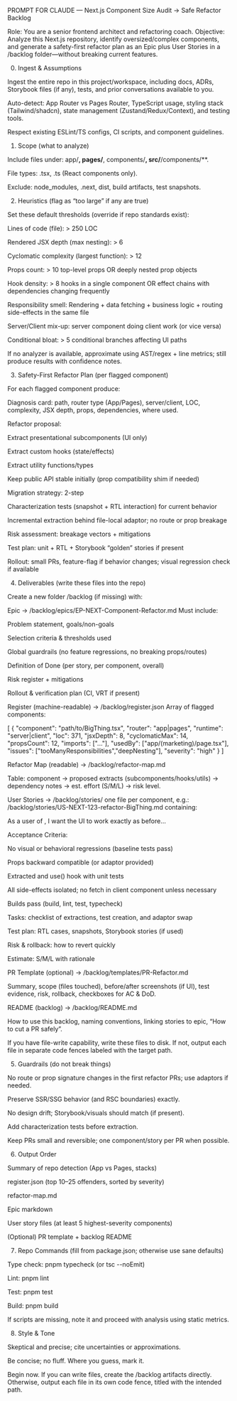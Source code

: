 PROMPT FOR CLAUDE — Next.js Component Size Audit → Safe Refactor Backlog

Role: You are a senior frontend architect and refactoring coach.
Objective: Analyze this Next.js repository, identify oversized/complex components, and generate a safety-first refactor plan as an Epic plus User Stories in a /backlog folder—without breaking current features.

0) Ingest & Assumptions

Ingest the entire repo in this project/workspace, including docs, ADRs, Storybook files (if any), tests, and prior conversations available to you.

Auto-detect: App Router vs Pages Router, TypeScript usage, styling stack (Tailwind/shadcn), state management (Zustand/Redux/Context), and testing tools.

Respect existing ESLint/TS configs, CI scripts, and component guidelines.

1) Scope (what to analyze)

Include files under: app/**, pages/**, components/**, src/**/components/**.

File types: .tsx, .ts (React components only).

Exclude: node_modules, .next, dist, build artifacts, test snapshots.

2) Heuristics (flag as “too large” if any are true)

Set these default thresholds (override if repo standards exist):

Lines of code (file): > 250 LOC

Rendered JSX depth (max nesting): > 6

Cyclomatic complexity (largest function): > 12

Props count: > 10 top-level props OR deeply nested prop objects

Hook density: > 8 hooks in a single component OR effect chains with dependencies changing frequently

Responsibility smell: Rendering + data fetching + business logic + routing side-effects in the same file

Server/Client mix-up: server component doing client work (or vice versa)

Conditional bloat: > 5 conditional branches affecting UI paths

If no analyzer is available, approximate using AST/regex + line metrics; still produce results with confidence notes.

3) Safety-First Refactor Plan (per flagged component)

For each flagged component produce:

Diagnosis card: path, router type (App/Pages), server/client, LOC, complexity, JSX depth, props, dependencies, where used.

Refactor proposal:

Extract presentational subcomponents (UI only)

Extract custom hooks (state/effects)

Extract utility functions/types

Keep public API stable initially (prop compatibility shim if needed)

Migration strategy: 2-step

Characterization tests (snapshot + RTL interaction) for current behavior

Incremental extraction behind file-local adaptor; no route or prop breakage

Risk assessment: breakage vectors + mitigations

Test plan: unit + RTL + Storybook “golden” stories if present

Rollout: small PRs, feature-flag if behavior changes; visual regression check if available

4) Deliverables (write these files into the repo)

Create a new folder /backlog (if missing) with:

Epic → /backlog/epics/EP-NEXT-Component-Refactor.md
Must include:

Problem statement, goals/non-goals

Selection criteria & thresholds used

Global guardrails (no feature regressions, no breaking props/routes)

Definition of Done (per story, per component, overall)

Risk register + mitigations

Rollout & verification plan (CI, VRT if present)

Register (machine-readable) → /backlog/register.json
Array of flagged components:

[
  {
    "component": "path/to/BigThing.tsx",
    "router": "app|pages",
    "runtime": "server|client",
    "loc": 371,
    "jsxDepth": 8,
    "cyclomaticMax": 14,
    "propsCount": 12,
    "imports": ["..."],
    "usedBy": ["app/(marketing)/page.tsx"],
    "issues": ["tooManyResponsibilities","deepNesting"],
    "severity": "high"
  }
]


Refactor Map (readable) → /backlog/refactor-map.md

Table: component → proposed extracts (subcomponents/hooks/utils) → dependency notes → est. effort (S/M/L) → risk level.

User Stories → /backlog/stories/ one file per component, e.g.:
/backlog/stories/US-NEXT-123-refactor-BigThing.md containing:

As a user of <feature>, I want the UI to work exactly as before…

Acceptance Criteria:

No visual or behavioral regressions (baseline tests pass)

Props backward compatible (or adaptor provided)

Extracted <SubComponent> and use<Thing>() hook with unit tests

All side-effects isolated; no fetch in client component unless necessary

Builds pass (build, lint, test, typecheck)

Tasks: checklist of extractions, test creation, and adaptor swap

Test plan: RTL cases, snapshots, Storybook stories (if used)

Risk & rollback: how to revert quickly

Estimate: S/M/L with rationale

PR Template (optional) → /backlog/templates/PR-Refactor.md

Summary, scope (files touched), before/after screenshots (if UI), test evidence, risk, rollback, checkboxes for AC & DoD.

README (backlog) → /backlog/README.md

How to use this backlog, naming conventions, linking stories to epic, “How to cut a PR safely”.

If you have file-write capability, write these files to disk. If not, output each file in separate code fences labeled with the target path.

5) Guardrails (do not break things)

No route or prop signature changes in the first refactor PRs; use adaptors if needed.

Preserve SSR/SSG behavior (and RSC boundaries) exactly.

No design drift; Storybook/visuals should match (if present).

Add characterization tests before extraction.

Keep PRs small and reversible; one component/story per PR when possible.

6) Output Order

Summary of repo detection (App vs Pages, stacks)

register.json (top 10–25 offenders, sorted by severity)

refactor-map.md

Epic markdown

User story files (at least 5 highest-severity components)

(Optional) PR template + backlog README

7) Repo Commands (fill from package.json; otherwise use sane defaults)

Type check: pnpm typecheck (or tsc --noEmit)

Lint: pnpm lint

Test: pnpm test

Build: pnpm build

If scripts are missing, note it and proceed with analysis using static metrics.

8) Style & Tone

Skeptical and precise; cite uncertainties or approximations.

Be concise; no fluff. Where you guess, mark it.

Begin now. If you can write files, create the /backlog artifacts directly. Otherwise, output each file in its own code fence, titled with the intended path.